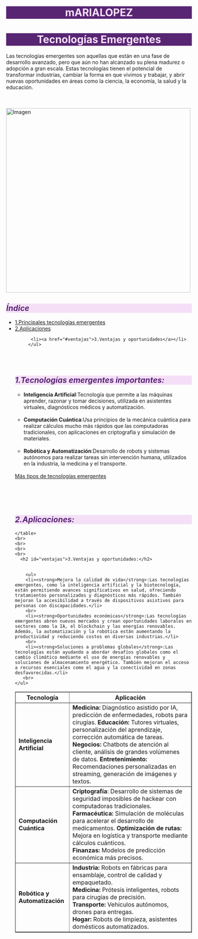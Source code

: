 # mARIALOPEZ
<!DOCTYPE html>
<html>
<head>
<title>Page Title</title>
</head>
<style>
 h1{
  color: rgb(244, 223, 247 );
  background-color: rgb(88, 37, 115 );
  text-align: center;
  }
   h2{
  color: rgb(88, 37, 115 );
  font-style: italic;
  background-color: rgb(244, 223, 247);
  }
 </style>
<body>

<h1>Tecnologías Emergentes</h1>
<p>Las tecnologías emergentes son aquellas que están en una fase de desarrollo avanzado, pero que aún no han alcanzado su plena madurez o adopción a gran escala. Estas tecnologías tienen el potencial de transformar industrias, cambiar la forma en que vivimos y trabajar, y abrir nuevas oportunidades en áreas como la ciencia, la economía, la salud y la educación.</p>
<br>
<br>
 <img src="https://noticiasviprd.com/wp-content/uploads/2024/07/TEC-2024-4.jpg" alt="Imagen" width="500">
 
 <h2>Índice</h2>
 <ul>
            <li><a href="#tecnoimportantes">1.Principales tecnologías emergentes</a></li>
            <li><a href="#aplicaciones">2.Aplicaciones</a></li>
     
          <li><a href="#ventajas">3.Ventajas y oportunidades</a></li>
         </ul>
<br>
<br>

<h2 id="tecnoimportantes">1.Tecnologías emergentes importantes:</h2>
    <p><ul>
        <li><strong>Inteligencia Artificial</strong>:Tecnología que permite a las máquinas aprender, razonar y tomar decisiones, utilizada en asistentes virtuales, diagnósticos médicos y automatización.</li>
        <br>
        <li><strong>Computación Cuántica</strong>:Usa principios de la mecánica cuántica para realizar cálculos mucho más rápidos que las computadoras tradicionales, con aplicaciones en criptografía y simulación de materiales.</li>
        <br>
        <li><strong>Robótica y Automatización</strong>:Desarrollo de robots y sistemas autónomos para realizar tareas sin intervención humana, utilizados en la industria, la medicina y el transporte.</li>
       <br>
       </ul>
      <a target="_blank" href="https://www.iebschool.com/blog/tecnologias-emergentes-emprendedores-creacion-empresas/">Más tipos de tecnologías emergentes</a>
      <br>
       <br>
       <br>
 <br>
 <br>
    <h2 id="aplicaciones">2.Aplicaciones:</h2>
      <table border="1">
        <tr>
            <th>Tecnología</th>
            <th>Aplicación</th>
        </tr>
        <tr>
            <td><strong>Inteligencia Artificial</strong></td>
            <td><strong>Medicina:</strong> Diagnóstico asistido por IA, predicción de enfermedades, robots para cirugías.
<strong>Educación:</strong> Tutores virtuales, personalización del aprendizaje, corrección automática de tareas.
<strong>Negocios:</strong> Chatbots de atención al cliente, análisis de grandes volúmenes de datos.
<strong>Entretenimiento:</strong> Recomendaciones personalizadas en streaming, generación de imágenes y textos.</td>
       </tr>    
        <tr>
            <td><strong>Computación Cuántica</strong></td>
            <td><strong>Criptografía</strong>: Desarrollo de sistemas de seguridad imposibles de hackear con computadoras tradicionales.
            <br>
<strong>Farmacéutica:</strong> Simulación de moléculas para acelerar el desarrollo de medicamentos.
<strong>Optimización de rutas:</strong> Mejora en logística y transporte mediante cálculos cuánticos.
<br>
<strong>Finanzas:</strong> Modelos de predicción económica más precisos.</td>
       </tr>  
        <tr>
            <td><strong>Robótica y Automatización</strong></td>
        <td><strong>Industria:</strong> Robots en fábricas para ensamblaje, control de calidad y empaquetado.
<strong>
<br>
Medicina: </strong>Prótesis inteligentes, robots para cirugías de precisión.
<br>
<strong>Transporte:</strong> Vehículos autónomos, drones para entregas.
<br>
<strong>Hogar:</strong> Robots de limpieza, asistentes domésticos automatizados.</td>
       </tr>  
       
           
    </table>
    <br>
    <br>
    <br>
    <br>
      <h2 id="ventajas">3.Ventajas y oportunidades:</h2>
       
       
        <ul>
        <li><strong>Mejora la calidad de vida</strong>:Las tecnologías emergentes, como la inteligencia artificial y la biotecnología, están permitiendo avances significativos en salud, ofreciendo tratamientos personalizados y diagnósticos más rápidos. También mejoran la accesibilidad a través de dispositivos asistivos para personas con discapacidades.</li>
        <br>
        <li><strong>Oportunidades económicas</strong>:Las tecnologías emergentes abren nuevos mercados y crean oportunidades laborales en sectores como la IA, el blockchain y las energías renovables. Además, la automatización y la robótica están aumentando la productividad y reduciendo costos en diversas industrias.</li>
        <br>
        <li><strong>Soluciones a problemas globales</strong>:Las tecnologías están ayudando a abordar desafíos globales como el cambio climático mediante el uso de energías renovables y soluciones de almacenamiento energético. También mejoran el acceso a recursos esenciales como el agua y la conectividad en zonas desfavorecidas.</li>
       <br>
    </ul>  
   

</body>
</html>
